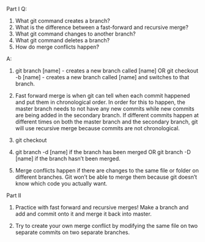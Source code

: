 Part I
Q:
1.  What git command creates a branch?
2.  What is the difference between a fast-forward and recursive merge?
3.  What git command changes to another branch?
4.  What git command deletes a branch?
5.  How do merge conflicts happen?

A:
1.  git branch [name] - creates a new branch called [name]  OR 
    git checkout -b [name] - creates a new branch called [name] and switches to that branch.
2.  Fast forward merge is when git can tell when each commit happened and put them in chronological order. In order for this to happen, the master branch needs to not have any new commits while new commits are being added in the secondary branch. If different commits happen at different times on both the master branch and the secondary branch, git will use recursive merge because commits are not chronological. 
3.  git checkout 
4.  git branch -d [name] if the branch has been merged OR
    git branch -D [name] if the branch hasn’t been merged.

5.  Merge conflicts happen if there are changes to the same file or folder on different branches. Git won’t be able to merge them because git doesn’t know which code you actually want.


Part II
1.  Practice with fast forward and recursive merges! Make a branch and add and commit onto it and merge it back into master.

2.  Try to create your own merge conflict by modifying the same file on two separate commits on two separate branches.